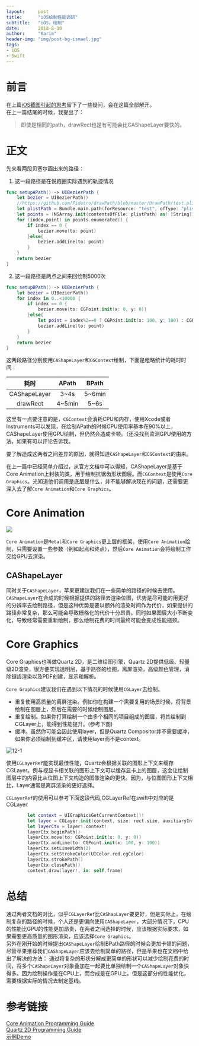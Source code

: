 ```yaml
---
layout:     post
title:      "iOS绘制性能调研"
subtitle:   "iOS，绘制"
date:       2018-8-30
author:     "Karim"
header-img: "img/post-bg-ismael.jpg"
tags:
- iOS
- Swift
---
```


# 前言  
在上篇[iOS截图引起的思考](https://www.foolishtalk.org/2018/08/12/iOS%E6%88%AA%E5%9B%BE%E5%BC%95%E8%B5%B7%E7%9A%84%E6%80%9D%E8%80%83/)留下了一些疑问，会在这篇全部解开。  
在上一篇结尾的时候，我提出了：
> 即使是相同的path，drawRect也是有可能会比CAShapeLayer要快的。     

# 正文  


先来看两段贝塞尔画出来的路径：  
1. 这一段路径是在悦跑圈实际遇到的轨迹情况 
```swift
func setupAPath() -> UIBezierPath {
    let bezier = UIBezierPath()
    //https://github.com/Fidetro/drawPath/blob/master/DrawPath/test.plist
    let plistPath = Bundle.main.path(forResource: "test", ofType: "plist")!
    let points = (NSArray.init(contentsOfFile: plistPath) as! [String]).map{CGPointFromString($0)}
    for (index,point) in points.enumerated() {
        if index == 0 {
            bezier.move(to: point)
        }else{
            bezier.addLine(to: point)
        }
    }
    return bezier
}
```  
2. 这一段路径是两点之间来回绘制5000次
```swift
func setupBPath() -> UIBezierPath {
    let bezier = UIBezierPath()
    for index in 0..<10000 {
        if index == 0 {
            bezier.move(to: CGPoint.init(x: 0, y: 0))
        }else{
            let point = index%2==0 ? CGPoint.init(x: 100, y: 100) : CGPoint.init(x: 0, y: 0)
            bezier.addLine(to: point)
        }
    }
    return bezier
}
```  

这两段路径分别使用`CAShapeLayer`和`CGContext`绘制，下面是粗略统计的耗时时间：  

| 耗时 | APath | BPath |
| :-: | :-: | :-: |
| CAShapeLayer | 3~4s | 5~6min |
| drawRect | 4~5min | 5~6s |

这里有一点要注意的是，`CGContext`会消耗CPU和内存，使用Xcode或者Instruments可以发现，在绘制APath的时候CPU使用率基本在90%以上，CAShapeLayer使用GPU绘制，但仍然会造成卡顿。（还没找到监测GPU使用的方法，如果有可以评论告诉我。  

要了解造成这两者之间差异的原因，就得知道`CAShapeLayer`和`CGContext`的由来。  

在上一篇中已经简单介绍过，从官方文档中可以得知，CAShapeLayer是基于Core Animation上封装的类，用于绘制抗锯齿形状图层。而`CGContext`是使用`Core Graphics`。光知道他们调用是底层是什么，并不能够解决现在的问题，还需要更深入去了解`Core Animation`和`Core Graphics`。  

# Core Animation  
![](https://developer.apple.com/library/archive/documentation/Cocoa/Conceptual/CoreAnimation_guide/Art/ca_architecture_2x.png)  

`Core Animation`是`Metal`和`Core Graphics`更上层的框架。使用`Core Animation`绘制，只需要设置一些参数（例如起点和终点），然后`Core Animation`会将绘制工作交给GPU去渲染。  

## CAShapeLayer  
同时关于`CAShapeLayer`，苹果更建议我们在一些简单的路径的时候去使用。  
`CAShapeLayer`在合成的时候根据提供的路径去渲染位图，优势是尽可能的用更好的分辨率去绘制路径，但是这种优势是要以额外的渲染时间作为代价，如果提供的路径非常复杂，那么可能会导致栅格化的代价十分昂贵。同时如果图层大小不断变化，导致经常需要重新绘制，那么绘制花费的时间最终可能会变成性能瓶颈。  


# Core Graphics  
Core Graphics也叫做Quartz 2D，是二维绘图引擎，Quartz 2D提供低级、轻量级2D渲染，很方便实现透明层，基于路径的绘图，离屏渲染，高级颜色管理，消除锯齿渲染以及PDF创建，显示和解析。

`Core Graphics`建议我们在遇到以下情况的时候使用`CGLayer`去绘制。
- 重复使用高质量的离屏渲染。例如你在构建一个需要复用的场景时候，将背景绘制在图层上，然后在需要的时候绘制图层。
- 重复绘制。如果你打算绘制一个由多个相同的项目组成的图层，将其绘制到CGLayer上，能得到性能提升。(参考下图)
- 缓冲。虽然你可能会因此使用layer，但是Quartz Compositor并不需要缓冲，如果你必须绘制到缓冲区，请使用layer而不是context。  

![12-1](https://developer.apple.com/library/archive/documentation/GraphicsImaging/Conceptual/drawingwithquartz2d/Art/stamp_layers.gif)

使用`CGLayerRef`能实现最佳性能，Quartz会根据关联的图形上下文来缓存CGLayer。例与视显卡相关联的图形上下文可以缓存显卡上的图层，这会让绘制图层中的内容比从位图上下文构造的图像渲染的更快。因为，与位图图形上下文相比，Layer通常是离屏渲染的更好选择。  

`CGLayerRef`的使用可以参考下面这段代码,CGLayerRef在swift中对应的是CGLayer  
```swift
        let context = UIGraphicsGetCurrentContext()!
        let layer = CGLayer.init(context, size: rect.size, auxiliaryInfo: nil)
        let layerCtx = layer!.context!
        layerCtx.beginPath()
        layerCtx.move(to: CGPoint.init(x: 0, y: 0))
        layerCtx.addLine(to: CGPoint.init(x: 100, y: 100))
        layerCtx.setLineWidth(2)
        layerCtx.setStrokeColor(UIColor.red.cgColor)
        layerCtx.strokePath()
        layerCtx.closePath()
        context.draw(layer!, in: self.frame)
```

# 总结
通过两者文档的对比，似乎`CGLayerRef`比`CAShapLayer`要更好，但是实际上，在绘制复杂的路径的时候，个人还是更偏向使用`CAShapeLayer`，大部分情况下，CPU的性能比GPU的性能更加昂贵，在两者之间选择的时候，应该根据实际要求，如果需要更高质量的图形渲染，应该选择`Core Graphics`。  
另外在刚开始的时候提出`CAShapeLayer`绘制BPath路径的时候会更加卡顿的问题，尽管苹果推荐我们`CAShapeLayer`应该去绘制简单的路径，但是苹果也在文档中给出了解决的方法：
通过将复杂的形状分解成更简单的形状可以减少绘制花费的时间，将多个`CAShapeLayer`对象叠加在一起要比单独绘制一个`CAShapeLayer`对象快得多。因为绘制操作是在CPU上，而合成是在GPU上。但是这部分的性能优化，需要根据实际的情况去制定基线。

# 参考链接  

[Core Animation Programming Guide](https://developer.apple.com/library/archive/documentation/Cocoa/Conceptual/CoreAnimation_guide/Introduction/Introduction.html#//apple_ref/doc/uid/TP40004514)  
[Quartz 2D Programming Guide](https://developer.apple.com/library/archive/documentation/GraphicsImaging/Conceptual/drawingwithquartz2d/Introduction/Introduction.html#//apple_ref/doc/uid/TP30001066)  
[示例Demo](https://github.com/Fidetro/drawPath)



